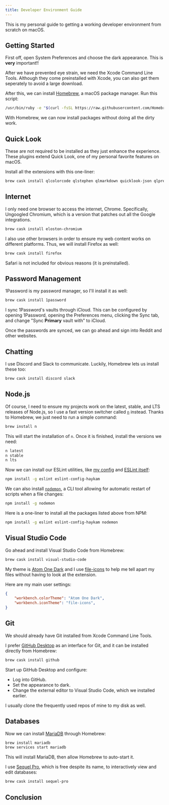 ```yaml
---
title: Developer Environment Guide
---
```


This is my personal guide to getting a working developer environment from scratch on macOS.

## Getting Started

First off, open System Preferences and choose the dark appearance. This is **very** important!!

After we have prevented eye strain, we need the Xcode Command Line Tools. Although they come preinstalled with Xcode, you can also get them seperately to avoid a large download.

After this, we can install [Homebrew](https://brew.sh/), a macOS package manager. Run this script:

```bash
/usr/bin/ruby -e "$(curl -fsSL https://raw.githubusercontent.com/Homebrew/install/master/install)"
```

With Homebrew, we can now install packages without doing all the dirty work.

## Quick Look

These are not required to be installed as they just enhance the experience. These plugins extend Quick Look, one of my personal favorite features on macOS.

Install all the extensions with this one-liner:

```bash
brew cask install qlcolorcode qlstephen qlmarkdown quicklook-json qlprettypatch quicklook-csv betterzipql webpquicklook suspicious-package
```

## Internet

I only need one browser to access the internet, Chrome. Specifically, Ungoogled Chromium, which is a version that patches out all the Google integrations.

```bash
brew cask install eloston-chromium
```

I also use other browsers in order to ensure my web content works on different platforms. Thus, we will install Firefox as well:

```bash
brew cask install firefox
```

Safari is not included for obvious reasons (it is preinstalled).

## Password Management

1Password is my password manager, so I'll install it as well:

```bash
brew cask install 1password
```

I sync 1Password's vaults through iCloud. This can be configured by opening 1Password, opening the Preferences menu, clicking the Sync tab, and change "Sync **Primary** vault with" to iCloud.

Once the passwords are synced, we can go ahead and sign into Reddit and other websites.

## Chatting

I use Discord and Slack to communicate. Luckily, Homebrew lets us install these too:

```bash
brew cask install discord slack
```

## Node.js

Of course, I need to ensure my projects work on the latest, stable, and LTS releases of Node.js, so I use a fast version switcher called [`n`](https://github.com/tj/n) instead. Thanks to Homebrew, we just need to run a simple command:

```bash
brew install n
```

This will start the installation of `n`. Once it is finished, install the versions we need:

```bash
n latest
n stable
n lts
```

Now we can install our ESLint utilities, like [my config](https://github.com/haykam821/ESLint-Config-Haykam) and [ESLint itself](https://eslint.org/):

```bash
npm install -g eslint eslint-config-haykam
```

We can also install [`nodemon`](https://github.com/remy/nodemon), a CLI tool allowing for automatic restart of scripts when a file changes:

```bash
npm install -g nodemon
```

Here is a one-liner to install all the packages listed above from NPM:

```bash
npm install -g eslint eslint-config-haykam nodemon
```

## Visual Studio Code

Go ahead and install Visual Studio Code from Homebrew:

```bash
brew cask install visual-studio-code
```

My theme is [Atom One Dark](https://marketplace.visualstudio.com/items?itemName=akamud.vscode-theme-onedark) and I use [file-icons](https://marketplace.visualstudio.com/items?itemName=file-icons.file-icons) to help me tell apart my files without having to look at the extension.

Here are my main user settings:

```json
{
    "workbench.colorTheme": "Atom One Dark",
    "workbench.iconTheme": "file-icons",
}
```

## Git

We should already have Git installed from Xcode Command Line Tools.

I prefer [GitHub Desktop](https://desktop.github.com/) as an interface for Git, and it can be installed directly from Homebrew:

```bash
brew cask install github
```

Start up GitHub Desktop and configure:

- Log into GitHub.
- Set the appearance to dark.
- Change the external editor to Visual Studio Code, which we installed earlier.

I usually clone the frequently used repos of mine to my disk as well.

## Databases

Now we can install [MariaDB](https://mariadb.com/) through Homebrew:

```bash
brew install mariadb
brew services start mariadb
```

This will install MariaDB, then allow Homebrew to auto-start it.

I use [Sequel Pro](https://sequelpro.com/), which is free despite its name, to interactively view and edit databases:

```bash
brew cask install sequel-pro
```

## Conclusion

